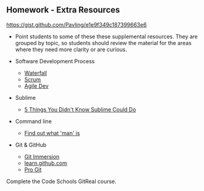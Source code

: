 ## Homework - Extra Resources

https://gist.github.com/Pavling/e1e9f349c187399663e6

- Point students to some of these these supplemental resources. They are grouped by topic, so students should review the material for the areas where they need more clarity or are curious.
- Software Development Process
  - [Waterfall](http://en.wikipedia.org/wiki/Waterfall_model)
  - [Scrum](http://bit.ly/14qzd)
  - [Agile Dev](http://en.wikipedia.org/wiki/Agile_software_development)

- Sublime
  * [5 Things You Didn't Know Sublime Could Do](http://www.netmagazine.com/features/5-things-you-didnt-know-sublime-text-2-could-do)

- Command line
  - [Find out what 'man' is](http://en.wikipedia.org/wiki/Man_page)

- Git & GitHub
  * [Git Immersion](http://gitimmersion.com/)
  * [learn.github.com](http://try.github.com/)
  * [Pro Git](http://git-scm.com/book)


Complete the Code Schools GitReal course.